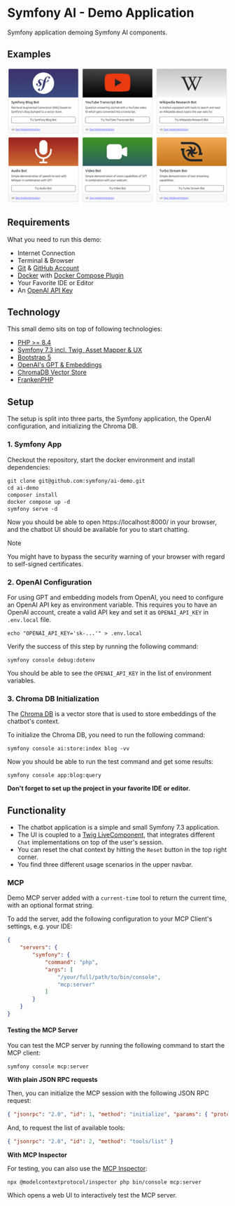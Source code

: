 # Symfony AI - Demo Application

Symfony application demoing Symfony AI components.

## Examples

![demo.png](demo.png)

## Requirements

What you need to run this demo:

* Internet Connection
* Terminal & Browser
* [Git](https://git-scm.com/) & [GitHub Account](https://github.com)
* [Docker](https://www.docker.com/) with [Docker Compose Plugin](https://docs.docker.com/compose/)
* Your Favorite IDE or Editor
* An [OpenAI API Key](https://platform.openai.com/docs/api-reference/create-and-export-an-api-key)

## Technology

This small demo sits on top of following technologies:

* [PHP >= 8.4](https://www.php.net/releases/8.4/en.php)
* [Symfony 7.3 incl. Twig, Asset Mapper & UX](https://symfony.com/)
* [Bootstrap 5](https://getbootstrap.com/docs/5.0/getting-started/introduction/)
* [OpenAI's GPT & Embeddings](https://platform.openai.com/docs/overview)
* [ChromaDB Vector Store](https://www.trychroma.com/)
* [FrankenPHP](https://frankenphp.dev/)

## Setup

The setup is split into three parts, the Symfony application, the OpenAI configuration, and initializing the Chroma DB.

### 1. Symfony App

Checkout the repository, start the docker environment and install dependencies:

```shell
git clone git@github.com:symfony/ai-demo.git
cd ai-demo
composer install
docker compose up -d
symfony serve -d
```

Now you should be able to open https://localhost:8000/ in your browser,
and the chatbot UI should be available for you to start chatting.

> [!NOTE]
> You might have to bypass the security warning of your browser with regard to self-signed certificates.

### 2. OpenAI Configuration

For using GPT and embedding models from OpenAI, you need to configure an OpenAI API key as environment variable.
This requires you to have an OpenAI account, create a valid API key and set it as `OPENAI_API_KEY` in `.env.local` file.

```shell
echo "OPENAI_API_KEY='sk-...'" > .env.local
```

Verify the success of this step by running the following command:

```shell
symfony console debug:dotenv
```

You should be able to see the `OPENAI_API_KEY` in the list of environment variables.

### 3. Chroma DB Initialization

The [Chroma DB](https://www.trychroma.com/) is a vector store that is used to store embeddings of the chatbot's context.

To initialize the Chroma DB, you need to run the following command:

```shell
symfony console ai:store:index blog -vv
```

Now you should be able to run the test command and get some results:

```shell
symfony console app:blog:query
```

**Don't forget to set up the project in your favorite IDE or editor.**

## Functionality

* The chatbot application is a simple and small Symfony 7.3 application.
* The UI is coupled to a [Twig LiveComponent](https://symfony.com/bundles/ux-live-component/current/index.html), that integrates different `Chat` implementations on top of the user's session.
* You can reset the chat context by hitting the `Reset` button in the top right corner.
* You find three different usage scenarios in the upper navbar.

### MCP

Demo MCP server added with a `current-time` tool to return the current time, with an optional format string.

To add the server, add the following configuration to your MCP Client's settings, e.g. your IDE:
```json
{
    "servers": {
        "symfony": {
            "command": "php",
            "args": [
                "/your/full/path/to/bin/console",
                "mcp:server"
            ]
        }
    }
}
```

#### Testing the MCP Server

You can test the MCP server by running the following command to start the MCP client:

```shell
symfony console mcp:server
```

**With plain JSON RPC requests**

Then, you can initialize the MCP session with the following JSON RPC request:

```json
{ "jsonrpc": "2.0", "id": 1, "method": "initialize", "params": { "protocolVersion": "2024-11-05", "capabilities": {}, "clientInfo": { "name": "demo-client", "version": "dev" } } }
```

And, to request the list of available tools:

```json
{ "jsonrpc": "2.0", "id": 2, "method": "tools/list" }
```

**With MCP Inspector**

For testing, you can also use the [MCP Inspector](https://modelcontextprotocol.io/docs/tools/inspector):

```shell
npx @modelcontextprotocol/inspector php bin/console mcp:server
```

Which opens a web UI to interactively test the MCP server.
